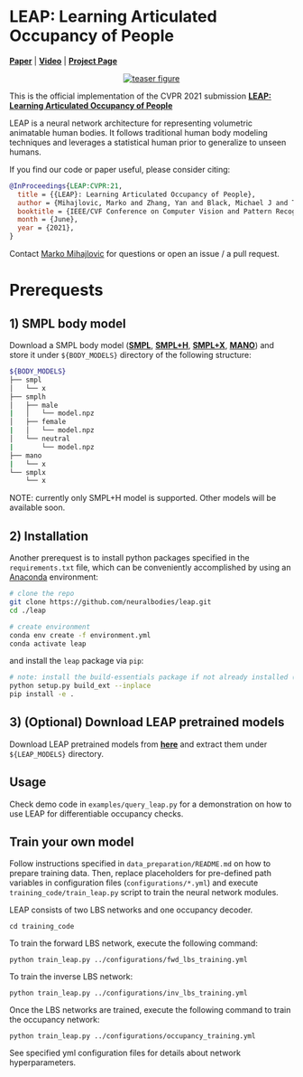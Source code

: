 # LEAP: Learning Articulated Occupancy of People
[**Paper**](https://arxiv.org/pdf/2104.06849.pdf) | [**Video**](https://www.youtube.com/watch?v=UVB8A_T5e3c) | [**Project Page**](https://neuralbodies.github.io/LEAP)

<div style="text-align: center">
    <a href="https://neuralbodies.github.io/LEAP"><img src="https://neuralbodies.github.io/LEAP/images/teaser%20figure%20ppl.png" alt="teaser figure"/></a>
</div>

This is the official implementation of the CVPR 2021 submission [**LEAP: Learning Articulated Occupancy of People**](https://neuralbodies.github.io/LEAP)

LEAP is a neural network architecture for representing volumetric animatable human bodies. It follows traditional human body modeling techniques and leverages a statistical human prior to generalize to unseen humans.

If you find our code or paper useful, please consider citing:
```bibtex
@InProceedings{LEAP:CVPR:21,
  title = {{LEAP}: Learning Articulated Occupancy of People},
  author = {Mihajlovic, Marko and Zhang, Yan and Black, Michael J and Tang, Siyu},
  booktitle = {IEEE/CVF Conference on Computer Vision and Pattern Recognition (CVPR)},
  month = {June},
  year = {2021},
}
```
Contact [Marko Mihajlovic](mailto:markomih@ethz.ch) for questions or open an issue / a pull request.

# Prerequests 
## 1) SMPL body model
Download a SMPL body model ([**SMPL**](https://smpl.is.tue.mpg.de/), [**SMPL+H**](https://mano.is.tue.mpg.de/), [**SMPL+X**](https://smpl-x.is.tue.mpg.de/), [**MANO**](https://mano.is.tue.mpg.de/)) and store it under `${BODY_MODELS}` directory of the following structure:  
```bash
${BODY_MODELS}
├── smpl
│   └── x
├── smplh
│   ├── male
|   │   └── model.npz
│   ├── female
|   │   └── model.npz
│   └── neutral
|       └── model.npz
├── mano
|   └── x
└── smplx
    └── x
```

NOTE: currently only SMPL+H model is supported. Other models will be available soon.  
 
## 2) Installation
Another prerequest is to install python packages specified in the `requirements.txt` file, which can be conveniently 
accomplished by using an [Anaconda](https://www.anaconda.com/) environment:
```bash
# clone the repo
git clone https://github.com/neuralbodies/leap.git
cd ./leap

# create environment
conda env create -f environment.yml
conda activate leap
```
and install the `leap` package via `pip`:
```bash
# note: install the build-essentials package if not already installed (`sudo apt install build-essential`) 
python setup.py build_ext --inplace
pip install -e .
```

## 3) (Optional) Download LEAP pretrained models
Download LEAP pretrained models from [**here**](https://drive.google.com/drive/folders/1HkkH013ErpekedqAEEifQxyMOoVu3ugg?usp=sharing) and extract them under `${LEAP_MODELS}` directory.

## Usage
Check demo code in `examples/query_leap.py` for a demonstration on how to use LEAP for differentiable occupancy checks.    

## Train your own model
Follow instructions specified in `data_preparation/README.md` on how to prepare training data.
Then, replace placeholders for pre-defined path variables in configuration files (`configurations/*.yml`) and execute `training_code/train_leap.py` script to train the neural network modules. 

LEAP consists of two LBS networks and one occupancy decoder. 
```shell script
cd training_code
```
To train the forward LBS network, execute the following command: 
```shell script
python train_leap.py ../configurations/fwd_lbs_training.yml
```

To train the inverse LBS network: 
```shell script
python train_leap.py ../configurations/inv_lbs_training.yml
```
Once the LBS networks are trained, execute the following command to train the occupancy network:
```shell script
python train_leap.py ../configurations/occupancy_training.yml
```

See specified yml configuration files for details about network hyperparameters. 
